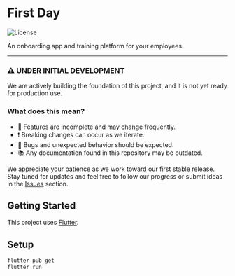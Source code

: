 # First Day

![License](https://img.shields.io/badge/license-Apache%202.0-blue)

An onboarding app and training platform for your employees.

---

### ⚠️ **UNDER INITIAL DEVELOPMENT**

We are actively building the foundation of this project, and it is not yet ready for production use.  

### What does this mean?
- 🔧 Features are incomplete and may change frequently.
- ❗ Breaking changes can occur as we iterate.
- 🐛 Bugs and unexpected behavior should be expected.
- 📚 Any documentation found in this repository may be outdated.

We appreciate your patience as we work toward our first stable release.  
Stay tuned for updates and feel free to follow our progress or submit ideas in the [Issues](https://github.com/abianche/firstday/issues) section.

## Getting Started

This project uses [Flutter](https://flutter.dev/).

## Setup

```bash
flutter pub get
flutter run
```